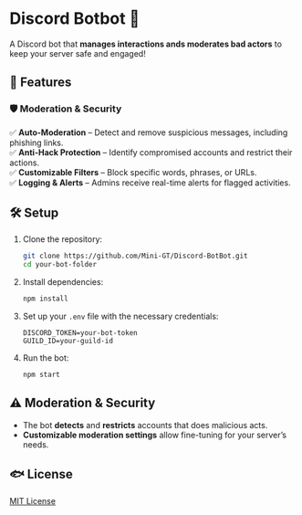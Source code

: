 # Discord Botbot 🤖  

A Discord bot that **manages interactions ands moderates bad actors** to keep your server safe and engaged!  

## 🚀 Features  
### 🛡️ Moderation & Security  
✅ **Auto-Moderation** – Detect and remove suspicious messages, including phishing links.  
✅ **Anti-Hack Protection** – Identify compromised accounts and restrict their actions.  
✅ **Customizable Filters** – Block specific words, phrases, or URLs.  
✅ **Logging & Alerts** – Admins receive real-time alerts for flagged activities.   

## 🛠️ Setup  
1. Clone the repository:  
   ```sh
   git clone https://github.com/Mini-GT/Discord-BotBot.git
   cd your-bot-folder
   ```  
2. Install dependencies:  
   ```sh
   npm install
   ```  
3. Set up your `.env` file with the necessary credentials:  
   ```env
   DISCORD_TOKEN=your-bot-token
   GUILD_ID=your-guild-id
   ```  
4. Run the bot:  
   ```sh
   npm start
   ```  

## ⚠️ Moderation & Security  
- The bot **detects** and **restricts** accounts that does malicious acts.  
- **Customizable moderation settings** allow fine-tuning for your server’s needs.  

## 🐟 License  
[MIT License](LICENSE)  


